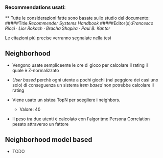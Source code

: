 ### Recommendations usati:

** Tutte le considerazioni fatte sono basate sullo studio del documento:
#####Title:_Recommender Systems Handbook_
#####Editor(s):_Francesco Ricci · Lior Rokach · Bracha Shapira · Paul B. Kantor_

Le citazioni più precise verranno segnalate nella tesi

## Neighborhood 
- Vengono usate sempliceente le ore di gioco per calcolare il rating il quale è Z-normalizzato

- *User based* perchè ogni utente a pochi giochi (nel peggiore dei casi uno solo) di conseguenza un sistema _item based_ non potrebbe calcolare il rating

- Viene usato un sistea TopN per scegliere i neighbors. 
  - Valore: 40
  
- Il peso tra due utenti è calcolato con l'algoritmo Persona Correlation pesato attraverso un fattore


## Neighborhood model based
- TODO